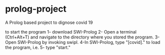 # prolog-project
A Prolog based project to dignose covid 19

to start the program 
1- download SWI-Prolog
2- Open a terminal (Ctrl+Alt+T) and navigate to the directory where you stored the program.
3- Open SWI-Prolog by invoking swipl.
4-In SWI-Prolog, type "[covid]." to load the program, i.e. 
5- type "start."
